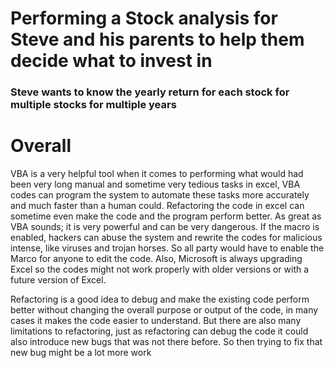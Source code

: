 # Performing a Stock analysis for Steve and his parents to help them decide what to invest in

### Steve wants to know the yearly return for each stock for multiple stocks for multiple years

# Overall
VBA is a very helpful tool when it comes to performing what would had been very long manual and sometime very tedious tasks in excel, VBA codes can program the system to automate these tasks more accurately and much faster than a human could. Refactoring the code in excel can sometime even make the code and the program perform better. As great as VBA sounds; it is very powerful and can be very dangerous. If the macro is enabled, hackers can abuse the system and rewrite the codes for malicious intense, like viruses and trojan horses. So all party would have to enable the Marco for anyone to edit the code. Also, Microsoft is always upgrading Excel so the codes might not work properly with older versions or with a future version of Excel.

Refactoring is a good idea to debug and make the existing code perform better without changing the overall purpose or output of the code, in many cases it makes the code easier to understand. But there are also many limitations to refactoring, just as refactoring can debug the code it could also introduce new bugs that was not there before. So then trying to fix that new bug might be a lot more work

